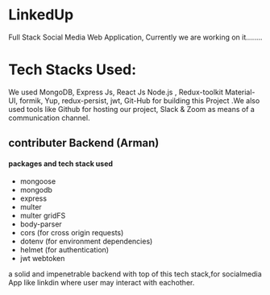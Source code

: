 # LinkedUp
Full Stack Social Media Web Application, 
Currently we are working on it........



# Tech Stacks Used:
We used MongoDB, Express Js, React Js Node.js , Redux-toolkit Material-UI, formik, Yup, redux-persist, jwt,
Git-Hub for building this Project .We also used tools like Github for hosting our project, Slack & Zoom as means of a communication channel.




## contributer Backend (Arman)

#### packages and tech stack used
* mongoose
* mongodb
* express
* multer 
* multer gridFS
* body-parser
* cors (for cross origin requests)
* dotenv (for environment dependencies)
* helmet (for authentication)
* jwt webtoken

a solid and impenetrable backend with top of this tech stack,for socialmedia App like linkdin where user may interact with eachother.

